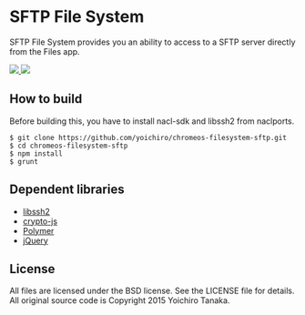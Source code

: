 # SFTP File System

SFTP File System provides you an ability to access to a SFTP server directly from the Files app.

<a target="_blank" href="https://chrome.google.com/webstore/detail/sftp-file-system/gbheifiifcfekkamhepkeogobihicgmn">
  <img src="https://raw.githubusercontent.com/yoichiro/chromeos-filesystem-sftp/master/docs/install-button.png">
</a>

<img src="https://raw.githubusercontent.com/yoichiro/chromeos-filesystem-sftp/master/docs/screenshot-1.png">

## How to build

Before building this, you have to install nacl-sdk and libssh2 from naclports.

```
$ git clone https://github.com/yoichiro/chromeos-filesystem-sftp.git
$ cd chromeos-filesystem-sftp
$ npm install
$ grunt
```

## Dependent libraries

* [libssh2](http://www.libssh2.org/)
* [crypto-js](https://code.google.com/p/crypto-js/)
* [Polymer](https://www.polymer-project.org/)
* [jQuery](http://jquery.com/)

## License

All files are licensed under the BSD license. See the LICENSE file for details.
All original source code is Copyright 2015 Yoichiro Tanaka.
